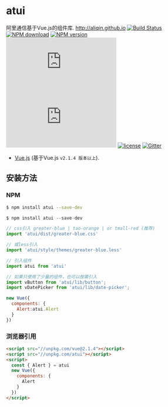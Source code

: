 # atui
阿里通信基于Vue.js的组件库. http://aliqin.github.io
[![Build Status](https://travis-ci.org/aliqin/atui.svg?branch=dev)](https://travis-ci.org/aliqin/atui)
[![NPM download][npmdl-image]][npm-url]
[![NPM version][npm-image]][npm-url]
[![gzip size:JS][gzipjs-image]][npm-url]
[![gzip size:css][gzipcss-image]][npm-url]
[![license][license-image]][npm-url]
[![Gitter](https://badges.gitter.im/aliqin/atui.svg)](https://gitter.im/aliqin/atui?utm_source=badge&utm_medium=badge&utm_campaign=pr-badge)

[npmdl-image]: https://img.shields.io/npm/dm/atui.svg
[npm-image]: https://img.shields.io/npm/v/atui.svg?style=flat
[gzipjs-image]: http://img.badgesize.io/https://unpkg.com/atui/dist/atui.js?compression=gzip&label=gzip%20size:%20JS
[gzipcss-image]: http://img.badgesize.io/https://unpkg.com/atui/dist/greater-blue.css?compression=gzip&label=gzip%20size:%20CSS
[npm-url]: https://www.npmjs.com/package/atui
[license-image]: https://img.shields.io/badge/license-MIT-blue.svg

* [Vue.js](http://vuejs.org/) (基于Vue.js `v2.1.4 版本以上`).


## 安装方法

### NPM

```bash
$ npm install atui --save-dev
```


```js
$ npm install atui --save-dev

// css引入 greater-blue | tao-orange | or tmall-red (推荐)
import 'atui/dist/greater-blue.css'

// 或less引入
import 'atui/style/themes/greater-blue.less'

// 引入组件
import atui from 'atui'

// 如果只使用了少量的组件，也可以按需引入
import vButton from 'atui/lib/button';
import vDatePicker from 'atui/lib/date-picker';

new Vue({
  components: {
    Alert:atui.Alert
  }
})
```

### 浏览器引用

```html
<script src="//unpkg.com/vue@2.1.4"></script>
<script src="//unpkg.com/atui"></script>
<script>
  const { Alert } = atui
  new Vue({
    components: {
      Alert
    }
  })
</script>
```
